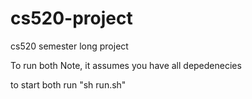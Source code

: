 # cs520-project
cs520 semester long project

To run both
Note, it assumes you have all depedenecies

to start both run "sh run.sh"